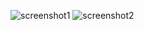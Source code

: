 ![screenshot1](https://github.com/user-attachments/assets/c41fcc20-c717-4739-8093-6eb1c7ab038d)
![screenshot2](https://github.com/user-attachments/assets/090b0dc5-277d-4b13-8771-e166b61d2070)
